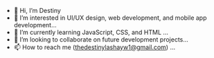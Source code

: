 - 👋 Hi, I’m Destiny
- 👀 I’m interested in UI/UX design, web development, and mobile app development...
- 🌱 I’m currently learning JavaScript, CSS, and HTML ...
- 💞️ I’m looking to collaborate on future development projects...
- 📫 How to reach me (thedestinylashayw1@gmail.com) ...

<!---
thedestinylashay/thedestinylashay is a ✨ special ✨ repository because its `README.md` (this file) appears on your GitHub profile.
You can click the Preview link to take a look at your changes.
--->

